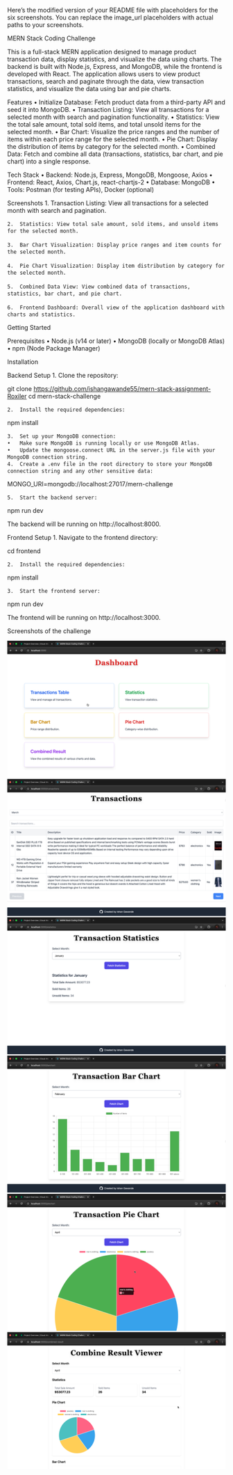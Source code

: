 Here’s the modified version of your README file with placeholders for the six screenshots. You can replace the image_url placeholders with actual paths to your screenshots.

MERN Stack Coding Challenge

This is a full-stack MERN application designed to manage product transaction data, display statistics, and visualize the data using charts. The backend is built with Node.js, Express, and MongoDB, while the frontend is developed with React. The application allows users to view product transactions, search and paginate through the data, view transaction statistics, and visualize the data using bar and pie charts.

Features
	•	Initialize Database: Fetch product data from a third-party API and seed it into MongoDB.
	•	Transaction Listing: View all transactions for a selected month with search and pagination functionality.
	•	Statistics: View the total sale amount, total sold items, and total unsold items for the selected month.
	•	Bar Chart: Visualize the price ranges and the number of items within each price range for the selected month.
	•	Pie Chart: Display the distribution of items by category for the selected month.
	•	Combined Data: Fetch and combine all data (transactions, statistics, bar chart, and pie chart) into a single response.

Tech Stack
	•	Backend: Node.js, Express, MongoDB, Mongoose, Axios
	•	Frontend: React, Axios, Chart.js, react-chartjs-2
	•	Database: MongoDB
	•	Tools: Postman (for testing APIs), Docker (optional)

Screenshots
	1.	Transaction Listing: View all transactions for a selected month with search and pagination.

	2.	Statistics: View total sale amount, sold items, and unsold items for the selected month.

	3.	Bar Chart Visualization: Display price ranges and item counts for the selected month.

	4.	Pie Chart Visualization: Display item distribution by category for the selected month.

	5.	Combined Data View: View combined data of transactions, statistics, bar chart, and pie chart.

	6.	Frontend Dashboard: Overall view of the application dashboard with charts and statistics.

Getting Started

Prerequisites
	•	Node.js (v14 or later)
	•	MongoDB (locally or MongoDB Atlas)
	•	npm (Node Package Manager)

Installation

Backend Setup
	1.	Clone the repository:

git clone https://github.com/ishangawande55/mern-stack-assignment-Roxiler
cd mern-stack-challenge


	2.	Install the required dependencies:

npm install


	3.	Set up your MongoDB connection:
	•	Make sure MongoDB is running locally or use MongoDB Atlas.
	•	Update the mongoose.connect URL in the server.js file with your MongoDB connection string.
	4.	Create a .env file in the root directory to store your MongoDB connection string and any other sensitive data:

MONGO_URI=mongodb://localhost:27017/mern-challenge


	5.	Start the backend server:

npm run dev

The backend will be running on http://localhost:8000.

Frontend Setup
	1.	Navigate to the frontend directory:

cd frontend


	2.	Install the required dependencies:

npm install


	3.	Start the frontend server:

npm run dev

The frontend will be running on http://localhost:3000.

Screenshots of the challenge

![Dashboard](./screenshots/Dashboard.png)
![Transactions](./screenshots/Transactions.png)
![Statistics](./screenshots/Transaction%20Statistics.png)
![Bar Chart](./screenshots/Bar%20Chart.png)
![Pie Chart](./screenshots/Pie%20Chart.png)
![Combine Result](./screenshots/Combine%20Result.png)


